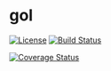 # gol

[![License](https://img.shields.io/badge/license-Apache%20License%202.0-blue.svg?style=flat)](https://raw.githubusercontent.com/mediaFORGE/gol/master/LICENSE)
[![Build Status](https://travis-ci.org/mediaFORGE/gol.svg?branch=develop)](https://travis-ci.org/mediaFORGE/gol)

[![Coverage Status](https://coveralls.io/repos/steenzout/gol/badge.svg?branch=master&service=github)](https://coveralls.io/github/steenzout/gol?branch=develop)

